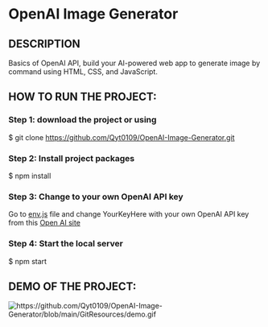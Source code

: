 # OpenAI Image Generator

## DESCRIPTION
Basics of OpenAI API, build your AI-powered web app to generate image by command using HTML, CSS, and JavaScript.

## HOW TO RUN THE PROJECT:
### Step 1: download the project or using
$ git clone https://github.com/Qyt0109/OpenAI-Image-Generator.git
### Step 2: Install project packages
$ npm install
### Step 3: Change to your own OpenAI API key
Go to <a href="https://github.com/Qyt0109/OpenAI-Image-Generator/blob/main/env.js">env.js</a> file and change YourKeyHere with your own OpenAI API key from this <a href="https://platform.openai.com/account/api-keys">Open AI site</a>
### Step 4: Start the local server
$ npm start

## DEMO OF THE PROJECT:
<img src="https://github.com/Qyt0109/OpenAI-Image-Generator/blob/main/GitResources/demo.gif" alt="https://github.com/Qyt0109/OpenAI-Image-Generator/blob/main/GitResources/demo.gif">
